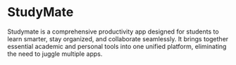 # StudyMate
Studymate is a comprehensive productivity app designed for students to learn smarter, stay organized, and collaborate seamlessly. It brings together essential academic and personal tools into one unified platform, eliminating the need to juggle multiple apps.
